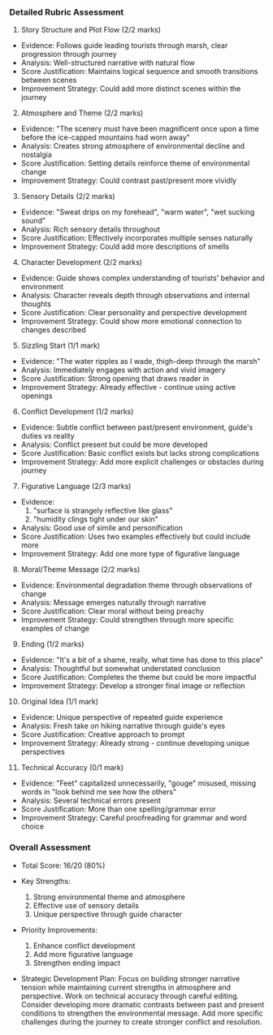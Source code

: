### Detailed Rubric Assessment

1. Story Structure and Plot Flow (2/2 marks)

- Evidence: Follows guide leading tourists through marsh, clear progression through journey
- Analysis: Well-structured narrative with natural flow
- Score Justification: Maintains logical sequence and smooth transitions between scenes
- Improvement Strategy: Could add more distinct scenes within the journey

2. Atmosphere and Theme (2/2 marks)

- Evidence: "The scenery must have been magnificent once upon a time before the ice-capped mountains had worn away"
- Analysis: Creates strong atmosphere of environmental decline and nostalgia
- Score Justification: Setting details reinforce theme of environmental change
- Improvement Strategy: Could contrast past/present more vividly

3. Sensory Details (2/2 marks)

- Evidence: "Sweat drips on my forehead", "warm water", "wet sucking sound"
- Analysis: Rich sensory details throughout
- Score Justification: Effectively incorporates multiple senses naturally
- Improvement Strategy: Could add more descriptions of smells

4. Character Development (2/2 marks)

- Evidence: Guide shows complex understanding of tourists' behavior and environment
- Analysis: Character reveals depth through observations and internal thoughts
- Score Justification: Clear personality and perspective development
- Improvement Strategy: Could show more emotional connection to changes described

5. Sizzling Start (1/1 mark)

- Evidence: "The water ripples as I wade, thigh-deep through the marsh"
- Analysis: Immediately engages with action and vivid imagery
- Score Justification: Strong opening that draws reader in
- Improvement Strategy: Already effective - continue using active openings

6. Conflict Development (1/2 marks)

- Evidence: Subtle conflict between past/present environment, guide's duties vs reality
- Analysis: Conflict present but could be more developed
- Score Justification: Basic conflict exists but lacks strong complications
- Improvement Strategy: Add more explicit challenges or obstacles during journey

7. Figurative Language (2/3 marks)

- Evidence:
  1. "surface is strangely reflective like glass"
  2. "humidity clings tight under our skin"
- Analysis: Good use of simile and personification
- Score Justification: Uses two examples effectively but could include more
- Improvement Strategy: Add one more type of figurative language

8. Moral/Theme Message (2/2 marks)

- Evidence: Environmental degradation theme through observations of change
- Analysis: Message emerges naturally through narrative
- Score Justification: Clear moral without being preachy
- Improvement Strategy: Could strengthen through more specific examples of change

9. Ending (1/2 marks)

- Evidence: "It's a bit of a shame, really, what time has done to this place"
- Analysis: Thoughtful but somewhat understated conclusion
- Score Justification: Completes the theme but could be more impactful
- Improvement Strategy: Develop a stronger final image or reflection

10. Original Idea (1/1 mark)

- Evidence: Unique perspective of repeated guide experience
- Analysis: Fresh take on hiking narrative through guide's eyes
- Score Justification: Creative approach to prompt
- Improvement Strategy: Already strong - continue developing unique perspectives

11. Technical Accuracy (0/1 mark)

- Evidence: "Feet" capitalized unnecessarily, "gouge" misused, missing words in "look behind me see how the others"
- Analysis: Several technical errors present
- Score Justification: More than one spelling/grammar error
- Improvement Strategy: Careful proofreading for grammar and word choice

### Overall Assessment

- Total Score: 16/20 (80%)
- Key Strengths:

  1. Strong environmental theme and atmosphere
  2. Effective use of sensory details
  3. Unique perspective through guide character

- Priority Improvements:

  1. Enhance conflict development
  2. Add more figurative language
  3. Strengthen ending impact

- Strategic Development Plan:
  Focus on building stronger narrative tension while maintaining current strengths in atmosphere and perspective. Work on technical accuracy through careful editing. Consider developing more dramatic contrasts between past and present conditions to strengthen the environmental message. Add more specific challenges during the journey to create stronger conflict and resolution.

